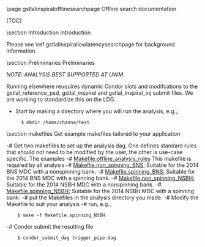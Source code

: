 \page gstlalinspiralofflinesearchpage Offline search documentation

[TOC]

\section Introduction Introduction

Please see \ref gstlalinspirallowlatencysearchpage for background information.

\section Preliminaries Preliminaries

_NOTE: ANALYSIS BEST SUPPORTED AT UWM._

Running elsewhere reuquires dynamic Condor slots and modifcations to the gstlal_reference_psd, gstlal_inspiral and gstlal_inspiral_inj submit files.  We are working to standardize this on the LDG.

- Start by making a directory where you will run the analysis, e.g.,:

		$ mkdir /home/channa/test

\section makefiles Get example makefiles tailored to your application

-# Get two makefiles to set up the analysis dag.  One defines standard rules that should not need to be modified by the user, the other is use-case specific.  The examples 
 -# <a href=https://ligo-vcs.phys.uwm.edu/cgit/gstlal/plain/gstlal-inspiral/share/Makefile.offline_analysis_rules>Makefile.offline_analysis_rules</a> This makefile is required by all analysis
 -# <a href=https://ligo-vcs.phys.uwm.edu/cgit/gstlal/plain/gstlal-inspiral/share/Makefile.non_spinning_BNS>Makefile.non_spinning_BNS:</a>  Suitable for the 2014 BNS MDC with a nonspinning bank.
 -# <a href=https://ligo-vcs.phys.uwm.edu/cgit/gstlal/plain/gstlal-inspiral/share/Makefile.non_spinning_BNS>Makefile.spinning_BNS:</a>  Suitable for the 2014 BNS MDC with a spinning bank.
 -# <a href=https://ligo-vcs.phys.uwm.edu/cgit/gstlal/plain/gstlal-inspiral/share/Makefile.non_spinning_BNS>Makefile.non_spinning_NSBH:</a>  Suitable for the 2014 NSBH MDC with a nonspinning bank.
 -# <a href=https://ligo-vcs.phys.uwm.edu/cgit/gstlal/plain/gstlal-inspiral/share/Makefile.non_spinning_BNS>Makefile.spinning_NSBH:</a>  Suitable for the 2014 NSBH MDC with a spinning bank.
-# put the Makefiles in the analysis directory you made. 
-# Modify the Makefile to suit your analysis
-# run, e.g.,

		$ make -f Makefile.spinning_NSBH

-# Condor submit the resulting file

		$ condor_submit_dag trigger_pipe.dag

